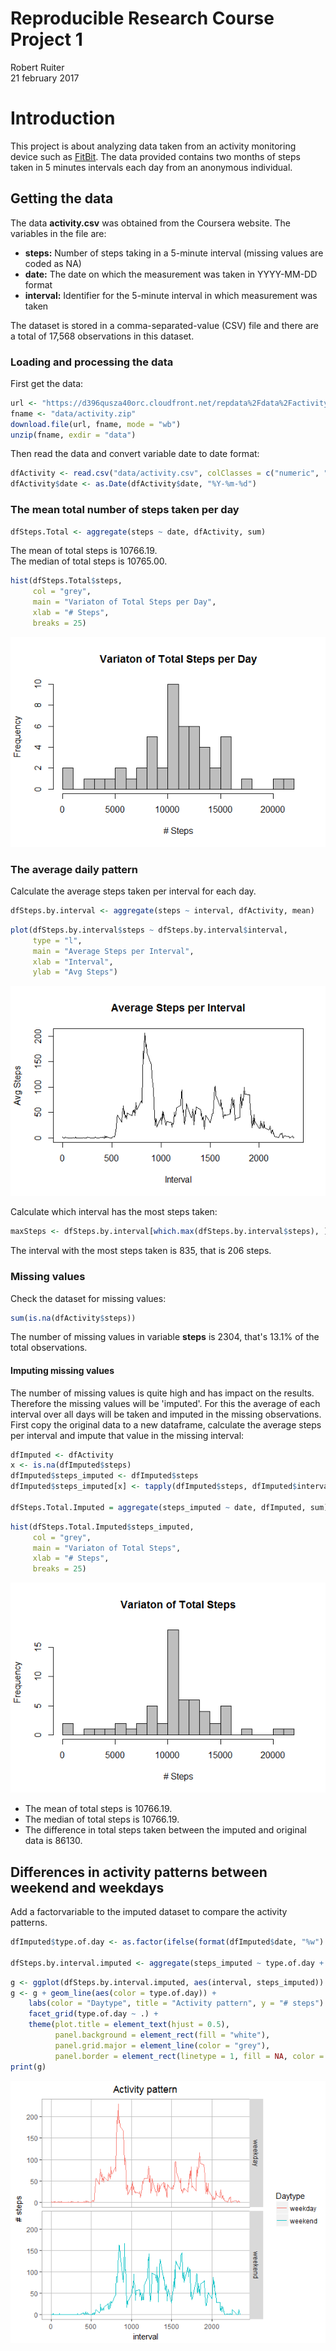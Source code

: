# Reproducible Research Course Project 1
Robert Ruiter  
21 february 2017  



# Introduction

This project is about analyzing data taken from an activity monitoring device such as [FitBit](http://www.fitbit.com/).
The data provided contains two months of steps taken in 5 minutes intervals each day from an anonymous individual.



## Getting the data

The data **activity.csv** was obtained from the Coursera website. The variables in the file are:

- **steps:** Number of steps taking in a 5-minute interval (missing values are coded as NA)
- **date:** The date on which the measurement was taken in YYYY-MM-DD format
- **interval:** Identifier for the 5-minute interval in which measurement was taken

The dataset is stored in a comma-separated-value (CSV) file and there are a total of 17,568 observations in this dataset.

### Loading and processing the data
First get the data:

```r
url <- "https://d396qusza40orc.cloudfront.net/repdata%2Fdata%2Factivity.zip"
fname <- "data/activity.zip"
download.file(url, fname, mode = "wb")
unzip(fname, exdir = "data")
```

Then read the data and convert variable date to date format:

```r
dfActivity <- read.csv("data/activity.csv", colClasses = c("numeric", "character", "numeric"))
dfActivity$date <- as.Date(dfActivity$date, "%Y-%m-%d")
```

### The mean total number of steps taken per day


```r
dfSteps.Total <- aggregate(steps ~ date, dfActivity, sum)
```

The mean of total steps is 10766.19.  
The median of total steps is 10765.00.  


```r
hist(dfSteps.Total$steps, 
     col = "grey", 
     main = "Variaton of Total Steps per Day", 
     xlab = "# Steps", 
     breaks = 25)
```

![*Fig 1. Total Steps per Day*](PA1_template_files/figure-html/hist1-1.png)

### The average daily pattern

Calculate the average steps taken per interval for each day.

```r
dfSteps.by.interval <- aggregate(steps ~ interval, dfActivity, mean)
```



```r
plot(dfSteps.by.interval$steps ~ dfSteps.by.interval$interval,
     type = "l",
     main = "Average Steps per Interval",
     xlab = "Interval",
     ylab = "Avg Steps")
```

![*Fig 2. Average Steps per Interval*](PA1_template_files/figure-html/plot1-1.png)

Calculate which interval has the most steps taken:

```r
maxSteps <- dfSteps.by.interval[which.max(dfSteps.by.interval$steps), ]
```

The interval with the most steps taken is 835, that is 206 steps.

### Missing values

Check the dataset for missing values:

```r
sum(is.na(dfActivity$steps))
```



The number of missing values in variable **steps** is 2304, that's 13.1% of the total observations.

#### Imputing missing values

The number of missing values is quite high and has impact on the results. Therefore the missing values will be 'imputed'. For this the average of each interval over all days will be taken and imputed in the missing observations.
First copy the original data to a new dataframe, calculate the average steps per interval and impute that value in the missing interval:


```r
dfImputed <- dfActivity
x <- is.na(dfImputed$steps)
dfImputed$steps_imputed <- dfImputed$steps
dfImputed$steps_imputed[x] <- tapply(dfImputed$steps, dfImputed$interval, mean, na.rm = TRUE)

dfSteps.Total.Imputed = aggregate(steps_imputed ~ date, dfImputed, sum)
```



```r
hist(dfSteps.Total.Imputed$steps_imputed, 
     col = "grey", 
     main = "Variaton of Total Steps", 
     xlab = "# Steps", 
     breaks = 25)
```

![*Fig 3. Total Steps per Day with imputed data*](PA1_template_files/figure-html/hist2-1.png)

* The mean of total steps is 10766.19.  
* The median of total steps is 10766.19.  
* The difference in total steps taken between the imputed and original data is 86130.

## Differences in activity patterns between weekend and weekdays

Add a factorvariable to the imputed dataset to compare the activity patterns.

```r
dfImputed$type.of.day <- as.factor(ifelse(format(dfImputed$date, "%w") %in% c(0, 6), "weekend", "weekday"))

dfSteps.by.interval.imputed <- aggregate(steps_imputed ~ type.of.day + interval, dfImputed, mean)
```


```r
g <- ggplot(dfSteps.by.interval.imputed, aes(interval, steps_imputed))
g <- g + geom_line(aes(color = type.of.day)) + 
    labs(color = "Daytype", title = "Activity pattern", y = "# steps") + 
    facet_grid(type.of.day ~ .) + 
    theme(plot.title = element_text(hjust = 0.5), 
          panel.background = element_rect(fill = "white"), 
          panel.grid.major = element_line(color = "grey"), 
          panel.border = element_rect(linetype = 1, fill = NA, color = "darkgrey"))
print(g)
```

![*Fig 4. Activity Pattern per Daytype*](PA1_template_files/figure-html/plot2-1.png)


